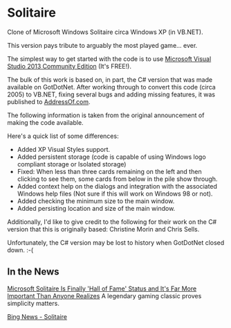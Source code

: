 # Solitaire
Clone of Microsoft Windows Solitaire circa Windows XP (in VB.NET).

This version pays tribute to arguably the most played game... ever.

The simplest way to get started with the code is to use <a href=http://www.visualstudio.com/en-us/news/vs2013-community-vs.aspx>Microsoft Visual Studio 2013 Community Edition</a> (It's FREE!).

The bulk of this work is based on, in part, the C# version that was made available on GotDotNet.  After working through to convert this code (circa 2005) to VB.NET, fixing several bugs and adding missing features, it was published to <a href=AddressOf.com>AddressOf.com</a>.

The following information is taken from the original announcement of making the code available.

Here's a quick list of some differences:

- Added XP Visual Styles support.
- Added persistent storage (code is capable of using Windows logo compliant storage or Isolated storage)
- Fixed: When less than three cards remaining on the left and then clicking to see them, some cards from below in the pile show through.
- Added context help on the dialogs and integration with the associated Windows help files (Not sure if this will work on Windows 98 or not).
- Added checking the minimum size to the main window.
- Added persisting location and size of the main window.

Additionally, I'd like to give credit to the following for their work on the C# version that this is originally based:  Christine Morin and Chris Sells.

Unfortunately, the C# version may be lost to history when GotDotNet closed down. :-(

## In the News

[Microsoft Solitaire Is Finally 'Hall of Fame' Status and It's Far More Important Than Anyone Realizes](https://www.inc.com/don-reisinger/microsoft-solitaire-is-finally-hall-of-fame-status-its-far-more-important-than-anyone-realizes.html) A legendary gaming classic proves simplicity matters.

[Bing News - Solitaire](https://www.bing.com/news/search?q=Solitaire&qpvt=solitaire&FORM=EWRE)
